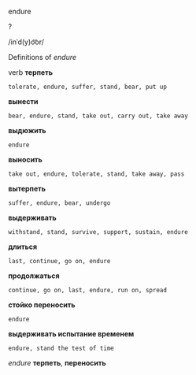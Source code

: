 endure

?

/inˈd(y)o͝or/

Definitions of _endure_

verb
**терпеть**

    tolerate, endure, suffer, stand, bear, put up
**вынести**

    bear, endure, stand, take out, carry out, take away
**выдюжить**

    endure
**выносить**

    take out, endure, tolerate, stand, take away, pass
**вытерпеть**

    suffer, endure, bear, undergo
**выдерживать**

    withstand, stand, survive, support, sustain, endure
**длиться**

    last, continue, go on, endure
**продолжаться**

    continue, go on, last, endure, run on, spread
**стойко переносить**

    endure
**выдерживать испытание временем**

    endure, stand the test of time

_endure_
**терпеть**, **переносить**